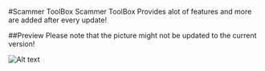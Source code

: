#Scammer ToolBox
Scammer ToolBox Provides alot of features and more are added after every update!

##Preview 
Please note that the picture might not be updated to the current version!

![Alt text](http://i.imgur.com/91XGabl.png "menu")

